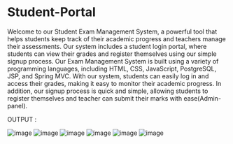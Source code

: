 # Student-Portal
Welcome to our Student Exam Management System, a powerful tool that helps students keep track of their academic progress and teachers manage their assessments. 
Our system includes a student login portal, where students can view their grades and register themselves using our simple signup process.
Our Exam Management System is built using a variety of programming languages, including HTML, CSS, JavaScript, PostgreSQL, JSP, and Spring MVC. 
With our system, students can easily log in and access their grades, making it easy to monitor their academic progress.
In addition, our signup process is quick and simple, allowing students to register themselves and teacher can submit their marks with ease(Admin-panel).

OUTPUT :

![image](https://github.com/nameisadi/Student-Portal/assets/113473404/932ad114-2529-4a13-9fcc-2bc8df4f74de)
![image](https://github.com/nameisadi/Student-Portal/assets/113473404/13eecb06-5de7-4cd1-9d17-5a6324704fda)
![image](https://github.com/nameisadi/Student-Portal/assets/113473404/e9e34174-069f-42f9-9ab6-80041a28bd3b)
![image](https://github.com/nameisadi/Student-Portal/assets/113473404/8b1a033d-879c-49f4-9eec-8013dc16fa60)
![image](https://github.com/nameisadi/Student-Portal/assets/113473404/c068aa48-71b6-4e74-a4a5-05995ee04c98)
![image](https://github.com/nameisadi/Student-Portal/assets/113473404/7492ec2c-3db3-4e02-93c5-16a770481a78)




